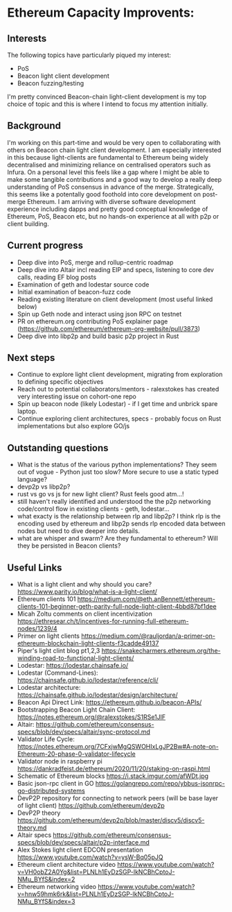 # Ethereum Capacity Improvents:

## Interests

The following topics have particularly piqued my interest:
- PoS
- Beacon light client development
- Beacon fuzzing/testing

I'm pretty convinced Beacon-chain light-client development is my top choice of topic and this is where I intend to focus my attention initially.
  
## Background

I'm working on this part-time and would be very open to collaborating with others on Beacon chain light client development. I am especially interested in this because light-clients are fundamental to Ethereum being widely decentralised and minimizing reliance on centralised operators such as Infura. On a personal level this feels like a gap where I might be able to make some tangible contributions and a good way to develop a really deep understanding of PoS consensus in advance of the merge. Strategically, this seems like a potentally good foothold into core development on post-merge Ethereum. I am arriving with diverse software development experience including dapps and pretty good conceptual knowledge of Ethereum, PoS, Beacon etc, but no hands-on experience at all with p2p or client building.

## Current progress

- Deep dive into PoS, merge and rollup-centric roadmap
- Deep dive into Altair incl reading EIP and specs, listening to core dev calls, reading EF blog posts
- Examination of geth and lodestar source code
- Initial examination of beacon-fuzz code
- Reading existing literature on client development (most useful linked below)
- Spin up Geth node and interact using json RPC on testnet
- PR on ethereum.org contributing PoS explainer page (https://github.com/ethereum/ethereum-org-website/pull/3873)
- Deep dive into libp2p and build basic p2p project in Rust

## Next steps

- Continue to explore light client development, migrating from exploration to defining specific objectives
- Reach out to potential collaborators/mentors - ralexstokes has created very interesting issue on cohort-one repo
- Spin up beacon node (likely Lodestar) - if I get time and unbrick spare laptop.
- Continue exploring client architectures, specs - probably focus on Rust implementations but also explore GO/js
  
## Outstanding questions

- What is the status of the various python implementations? They seem out of vogue - Python just too slow? More secure to use a static typed language?
- devp2p vs libp2p?
- rust vs go vs js for new light client? Rust feels good atm...!
- still haven't really identified and understood the the p2p networking code/control flow in existing clients - geth, lodestar...
- what exacty is the relationship between rlp and libp2p? I think rlp is the encoding used by ethereum and libp2p sends rlp encoded data between nodes but need to dive deeper into details.
- what are whisper and swarm? Are they fundamental to ethereum? Will they be persisted in Beacon clients?

## Useful Links
- What is a light client and why should you care? https://www.parity.io/blog/what-is-a-light-client/
- Ethereum clients 101 https://medium.com/@eth.anBennett/ethereum-clients-101-beginner-geth-parity-full-node-light-client-4bbd87bf1dee
- Micah Zoltu comments on client incentivization https://ethresear.ch/t/incentives-for-running-full-ethereum-nodes/1239/4
- Primer on light clients https://medium.com/@rauljordan/a-primer-on-ethereum-blockchain-light-clients-f3cadde49137
- Piper's light clint blog pt1,2,3 https://snakecharmers.ethereum.org/the-winding-road-to-functional-light-clients/
- Lodestar: https://lodestar.chainsafe.io/
- Lodestar (Command-Lines): https://chainsafe.github.io/lodestar/reference/cli/
- Lodestar architecture: https://chainsafe.github.io/lodestar/design/architecture/
- Beacon Api Direct Link: https://ethereum.github.io/beacon-APIs/
- Bootstrapping Beacon Light Chain Client: https://notes.ethereum.org/@ralexstokes/S1RSe1JlF
- Altair: https://github.com/ethereum/consensus-specs/blob/dev/specs/altair/sync-protocol.md
- Validator Life Cycle: https://notes.ethereum.org/7CFxjwMgQSWOHIxLgJP2Bw#A-note-on-Ethereum-20-phase-0-validator-lifecycle
- Validator node in raspberry pi https://dankradfeist.de/ethereum/2020/11/20/staking-on-raspi.html
- Schematic of Ethereum blocks https://i.stack.imgur.com/afWDt.jpg
- Basic json-rpc client in GO https://golangrepo.com/repo/ybbus-jsonrpc-go-distributed-systems
- DevP2P repository for connecting to network peers (will be base layer of light client) https://github.com/ethereum/devp2p
- DevP2P theory https://github.com/ethereum/devp2p/blob/master/discv5/discv5-theory.md
- Altair specs https://github.com/ethereum/consensus-specs/blob/dev/specs/altair/p2p-interface.md
- Alex Stokes light client EDCON presentation https://www.youtube.com/watch?v=ysW-Bq05pJQ
- Ethereum client architecture video https://www.youtube.com/watch?v=VH0obZ2A0Yg&list=PLNLh1EyDzSGP-lkNCBhCptoJ-NMu_BYfS&index=2
- Ethereum networking video https://www.youtube.com/watch?v=hnw59hmk6rk&list=PLNLh1EyDzSGP-lkNCBhCptoJ-NMu_BYfS&index=3